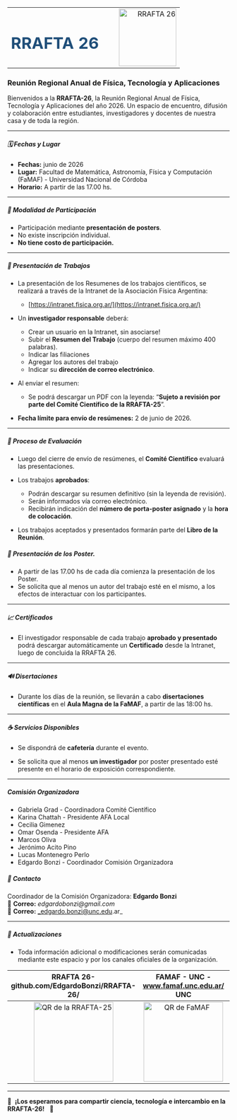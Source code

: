 <div align="center">

<table style="width:100%; max-width:1000px; border:0;">
<tr>
<td width="55%" align="center">
<h1 style="color:#1f4e79; font-size:36px;">RRAFTA 26</h1>
</td>
<td width="45%" align="right">
<img src="Logo_RRAFTA-25.png" alt="RRAFTA 26" width="130" height="130">
</td>
</tr>
</table>

</div>


### Reunión Regional Anual de Física, Tecnología y Aplicaciones

Bienvenidos a la **RRAFTA-26**, la Reunión Regional Anual de Física, Tecnología y Aplicaciones del año 2026. Un espacio de encuentro, difusión y colaboración entre estudiantes, investigadores y docentes de nuestra casa y de toda la región.

---

##### 🗓️ Fechas y Lugar

- **Fechas:** junio de 2026
- **Lugar:** Facultad de Matemática, Astronomía, Física y Computación (FaMAF) - Universidad Nacional de Córdoba
- **Horario:** A partir de las 17.00 hs.

---

##### 🔹 Modalidad de Participación

- Participación mediante **presentación de posters**.
- No existe inscripción individual.
- **No tiene costo de participación.**

---

##### 📅 Presentación de Trabajos

- La presentación de los Resumenes de los trabajos científicos, se realizará a través de la Intranet de la Asociación Física Argentina:
  
  - [https://intranet.fisica.org.ar/](https://intranet.fisica.org.ar/)

- Un **investigador responsable** deberá:
  - Crear un usuario en la Intranet, sin asociarse!
  - Subir el **Resumen del Trabajo** (cuerpo del resumen máximo 400 palabras).
  - Indicar las filiaciones
  - Agregar los autores del trabajo
  - Indicar su **dirección de correo electrónico**.

<div style="page-break-after: always;"></div>

- Al enviar el resumen:
  
  - Se podrá descargar un PDF con la leyenda: “**Sujeto a revisión por parte del Comité Científico de la RRAFTA-25**”.

- **Fecha límite para envío de resúmenes:** 2 de junio de 2026.

--- 

##### 🔄 Proceso de Evaluación

- Luego del cierre de envío de resúmenes, el **Comité Científico** evaluará las presentaciones.

- Los trabajos **aprobados**:
  
  - Podrán descargar su resumen definitivo (sin la leyenda de revisión).
  - Serán informados vía correo electrónico.
  - Recibirán indicación del **número de porta-poster asignado** y la **hora de colocación**.

- Los trabajos aceptados y presentados formarán parte del **Libro de la Reunión**.

##### 📅 Presentación de los Poster.
- A partir de las 17.00 hs de cada día comienza la presentación de los Poster.
- Se solicita que al menos un autor del trabajo esté en el mismo, a los efectos de interactuar con los participantes.

---

##### 📈 Certificados

- El investigador responsable de cada trabajo **aprobado y presentado** podrá descargar automáticamente un **Certificado** desde la Intranet, luego de concluida la RRAFTA 26.

---

##### 🔊 Disertaciones

- Durante los días de la reunión, se llevarán a cabo **disertaciones científicas** en el **Aula Magna de la FaMAF**, a partir de las 18:00 hs.

---

##### ☕ Servicios Disponibles

- Se dispondrá de **cafetería** durante el evento.

- Se solicita que al menos **un investigador** por poster presentado esté presente en el horario de exposición correspondiente.

---
<div style="page-break-after: always;"></div>

##### Comisión Organizadora
- Gabriela Grad  - Coordinadora Comité Científico
- Karina Chattah - Presidente AFA Local
- Cecilia Gimenez
- Omar Osenda - Presidente AFA
- Marcos Oliva
- Jerónimo Acito Pino
- Lucas Montenegro Perlo
- Edgardo Bonzi - Coordinador Comisión Organizadora


##### 📧 Contacto

Coordinador de la Comisión Organizadora: **Edgardo Bonzi**  
📧 **Correo:** _edgardobonzi@gmail.com_   
📧 **Correo:** _edgardo.bonzi@unc.edu.ar_

---

##### 🔄 Actualizaciones

- Toda información adicional o modificaciones serán comunicadas mediante este espacio y por los canales oficiales de la organización.

| RRAFTA 26- github.com/EdgardoBonzi/RRAFTA-26/| FAMAF - UNC - www.famaf.unc.edu.ar/ UNC                                                                | Intranet AFA   intranet.fisica.org.ar/                                                                          |
|:---------------------------------------------------------------------------------------:|:--------------------------------------------------------------------------:|:----------------------------------------------------------------------------------------:|
| <img src="qr-code_RRAFTA_2025.png" alt="QR de la RRAFTA-25" width="180" height="180" /> | <img src="qr-code_FAMAF.png" alt="QR de FaMAF" width="180" height="180" /> | <img src="qr-code_INTRANET_AFA.png" alt="QR de Intranet AFA" width="180" height="180" /> |

---

🌟  **¡Los esperamos para compartir ciencia, tecnología e intercambio en la RRAFTA-26!**   🌟
